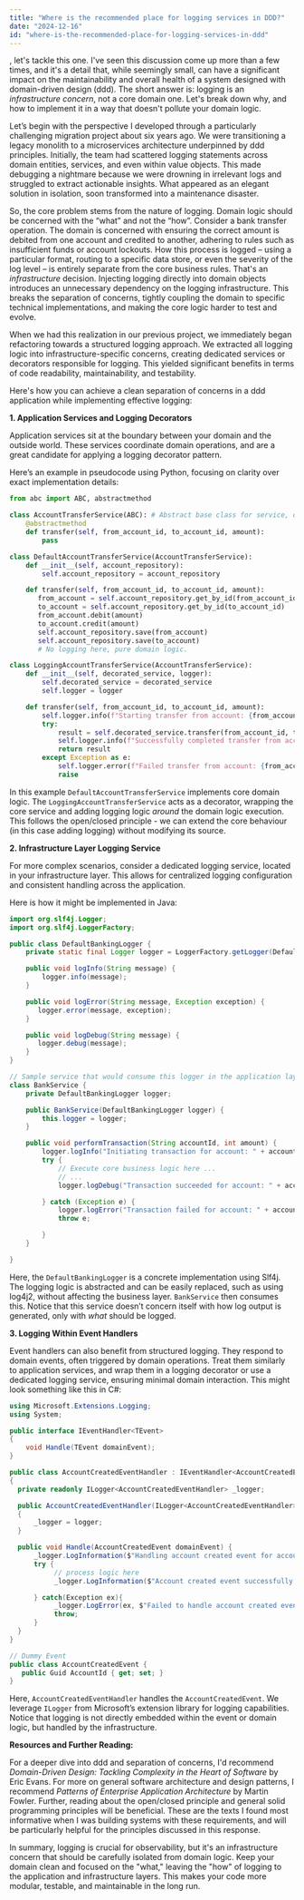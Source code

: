 ```yaml
---
title: "Where is the recommended place for logging services in DDD?"
date: "2024-12-16"
id: "where-is-the-recommended-place-for-logging-services-in-ddd"
---
```


, let's tackle this one. I've seen this discussion come up more than a few times, and it's a detail that, while seemingly small, can have a significant impact on the maintainability and overall health of a system designed with domain-driven design (ddd). The short answer is: logging is an *infrastructure concern*, not a core domain one. Let's break down why, and how to implement it in a way that doesn't pollute your domain logic.

Let’s begin with the perspective I developed through a particularly challenging migration project about six years ago. We were transitioning a legacy monolith to a microservices architecture underpinned by ddd principles. Initially, the team had scattered logging statements across domain entities, services, and even within value objects. This made debugging a nightmare because we were drowning in irrelevant logs and struggled to extract actionable insights. What appeared as an elegant solution in isolation, soon transformed into a maintenance disaster.

So, the core problem stems from the nature of logging. Domain logic should be concerned with the “what” and not the “how”. Consider a bank transfer operation. The domain is concerned with ensuring the correct amount is debited from one account and credited to another, adhering to rules such as insufficient funds or account lockouts. How this process is logged – using a particular format, routing to a specific data store, or even the severity of the log level – is entirely separate from the core business rules. That's an *infrastructure* decision. Injecting logging directly into domain objects introduces an unnecessary dependency on the logging infrastructure. This breaks the separation of concerns, tightly coupling the domain to specific technical implementations, and making the core logic harder to test and evolve.

When we had this realization in our previous project, we immediately began refactoring towards a structured logging approach. We extracted all logging logic into infrastructure-specific concerns, creating dedicated services or decorators responsible for logging. This yielded significant benefits in terms of code readability, maintainability, and testability.

Here's how you can achieve a clean separation of concerns in a ddd application while implementing effective logging:

**1. Application Services and Logging Decorators**

Application services sit at the boundary between your domain and the outside world. These services coordinate domain operations, and are a great candidate for applying a logging decorator pattern.

Here’s an example in pseudocode using Python, focusing on clarity over exact implementation details:

```python
from abc import ABC, abstractmethod

class AccountTransferService(ABC): # Abstract base class for service, can be replaced with an interface in other languages
    @abstractmethod
    def transfer(self, from_account_id, to_account_id, amount):
        pass

class DefaultAccountTransferService(AccountTransferService):
    def __init__(self, account_repository):
        self.account_repository = account_repository

    def transfer(self, from_account_id, to_account_id, amount):
       from_account = self.account_repository.get_by_id(from_account_id)
       to_account = self.account_repository.get_by_id(to_account_id)
       from_account.debit(amount)
       to_account.credit(amount)
       self.account_repository.save(from_account)
       self.account_repository.save(to_account)
       # No logging here, pure domain logic.

class LoggingAccountTransferService(AccountTransferService):
    def __init__(self, decorated_service, logger):
        self.decorated_service = decorated_service
        self.logger = logger

    def transfer(self, from_account_id, to_account_id, amount):
        self.logger.info(f"Starting transfer from account: {from_account_id} to account: {to_account_id}, amount: {amount}")
        try:
            result = self.decorated_service.transfer(from_account_id, to_account_id, amount)
            self.logger.info(f"Successfully completed transfer from account: {from_account_id} to account: {to_account_id}, amount: {amount}")
            return result
        except Exception as e:
            self.logger.error(f"Failed transfer from account: {from_account_id} to account: {to_account_id}, amount: {amount}, error: {e}")
            raise
```

In this example `DefaultAccountTransferService` implements core domain logic. The `LoggingAccountTransferService` acts as a decorator, wrapping the core service and adding logging logic *around* the domain logic execution. This follows the open/closed principle - we can extend the core behaviour (in this case adding logging) without modifying its source.

**2. Infrastructure Layer Logging Service**

For more complex scenarios, consider a dedicated logging service, located in your infrastructure layer. This allows for centralized logging configuration and consistent handling across the application.

Here is how it might be implemented in Java:

```java
import org.slf4j.Logger;
import org.slf4j.LoggerFactory;

public class DefaultBankingLogger {
    private static final Logger logger = LoggerFactory.getLogger(DefaultBankingLogger.class);

    public void logInfo(String message) {
        logger.info(message);
    }

    public void logError(String message, Exception exception) {
       logger.error(message, exception);
    }

    public void logDebug(String message) {
       logger.debug(message);
    }
}

// Sample service that would consume this logger in the application layer
class BankService {
    private DefaultBankingLogger logger;

    public BankService(DefaultBankingLogger logger) {
        this.logger = logger;
    }

    public void performTransaction(String accountId, int amount) {
        logger.logInfo("Initiating transaction for account: " + accountId + ", amount: " + amount);
        try {
            // Execute core business logic here ...
            // ...
            logger.logDebug("Transaction succeeded for account: " + accountId);

        } catch (Exception e) {
            logger.logError("Transaction failed for account: " + accountId + ", Error:" , e);
            throw e;

        }
    }

}

```

Here, the `DefaultBankingLogger` is a concrete implementation using Slf4j. The logging logic is abstracted and can be easily replaced, such as using log4j2, without affecting the business layer. `BankService` then consumes this. Notice that this service doesn’t concern itself with how log output is generated, only with *what* should be logged.

**3. Logging Within Event Handlers**

Event handlers can also benefit from structured logging. They respond to domain events, often triggered by domain operations. Treat them similarly to application services, and wrap them in a logging decorator or use a dedicated logging service, ensuring minimal domain interaction. This might look something like this in C#:

```csharp
using Microsoft.Extensions.Logging;
using System;

public interface IEventHandler<TEvent>
{
    void Handle(TEvent domainEvent);
}

public class AccountCreatedEventHandler : IEventHandler<AccountCreatedEvent>
{
  private readonly ILogger<AccountCreatedEventHandler> _logger;

  public AccountCreatedEventHandler(ILogger<AccountCreatedEventHandler> logger)
  {
      _logger = logger;
  }

  public void Handle(AccountCreatedEvent domainEvent) {
      _logger.LogInformation($"Handling account created event for account {domainEvent.AccountId}");
      try {
           // process logic here
           _logger.LogInformation($"Account created event successfully handled for account {domainEvent.AccountId}");

      } catch(Exception ex){
           _logger.LogError(ex, $"Failed to handle account created event for account {domainEvent.AccountId}");
           throw;
      }
  }
}

// Dummy Event
public class AccountCreatedEvent {
   public Guid AccountId { get; set; }
}
```

Here, `AccountCreatedEventHandler` handles the `AccountCreatedEvent`.  We leverage `ILogger` from Microsoft’s extension library for logging capabilities. Notice that logging is not directly embedded within the event or domain logic, but handled by the infrastructure.

**Resources and Further Reading:**

For a deeper dive into ddd and separation of concerns, I'd recommend *Domain-Driven Design: Tackling Complexity in the Heart of Software* by Eric Evans. For more on general software architecture and design patterns, I recommend *Patterns of Enterprise Application Architecture* by Martin Fowler. Further, reading about the open/closed principle and general solid programming principles will be beneficial. These are the texts I found most informative when I was building systems with these requirements, and will be particularly helpful for the principles discussed in this response.

In summary, logging is crucial for observability, but it's an infrastructure concern that should be carefully isolated from domain logic. Keep your domain clean and focused on the "what," leaving the "how" of logging to the application and infrastructure layers. This makes your code more modular, testable, and maintainable in the long run.
